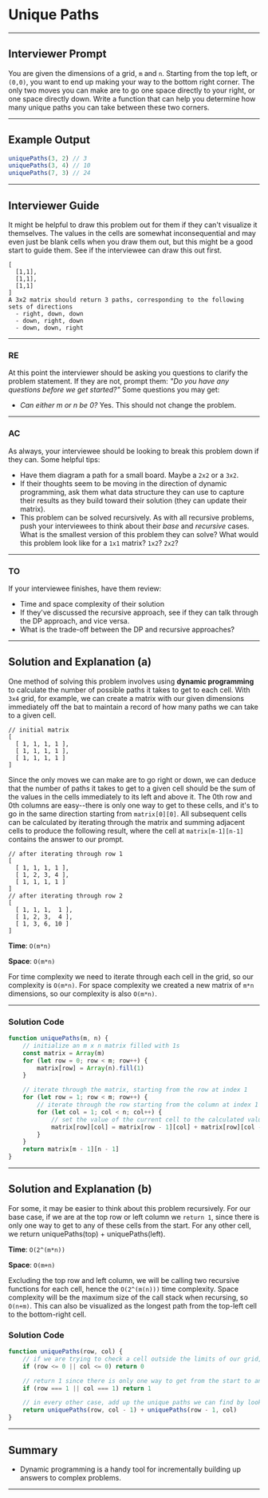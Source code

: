 # Unique Paths

---

## Interviewer Prompt

You are given the dimensions of a grid, `m` and `n`. Starting from the top left, or `(0,0)`, you want to end up making your way to the bottom right corner. The only two moves you can make are to go one space directly to your right, or one space directly down. Write a function that can help you determine how many unique paths you can take between these two corners.

---

## Example Output

```javascript
uniquePaths(3, 2) // 3
uniquePaths(3, 4) // 10
uniquePaths(7, 3) // 24
```

---

## Interviewer Guide

It might be helpful to draw this problem out for them if they can't visualize it themselves. The values in the cells are somewhat inconsequential and may even just be blank cells when you draw them out, but this might be a good start to guide them. See if the interviewee can draw this out first.

```
[
  [1,1],
  [1,1],
  [1,1]
]
A 3x2 matrix should return 3 paths, corresponding to the following sets of directions
  - right, down, down
  - down, right, down
  - down, down, right
```

---

### RE

At this point the interviewer should be asking you questions to clarify the problem statement. If they are not, prompt them: _"Do you have any questions before we get started?"_ Some questions you may get:

- _Can either m or n be 0?_ Yes. This should not change the problem.

---

### AC

As always, your interviewee should be looking to break this problem down if they can. Some helpful tips:

- Have them diagram a path for a small board. Maybe a `2x2` or a `3x2`.
- If their thoughts seem to be moving in the direction of dynamic programming, ask them what data structure they can use to capture their results as they build toward their solution (they can update their matrix).
- This problem can be solved recursively. As with all recursive problems, push your interviewees to think about their _base_ and _recursive_ cases. What is the smallest version of this problem they can solve? What would this problem look like for a `1x1` matrix? `1x2`? `2x2`?

---

### TO

If your interviewee finishes, have them review:

- Time and space complexity of their solution
- If they've discussed the recursive approach, see if they can talk through the DP approach, and vice versa.
- What is the trade-off between the DP and recursive approaches?

---

## Solution and Explanation (a)

One method of solving this problem involves using **dynamic programming** to calculate the number of possible paths it takes to get to each cell. With `3x4` grid, for example, we can create a matrix with our given dimensions immediately off the bat to maintain a record of how many paths we can take to a given cell.

```
// initial matrix
[
  [ 1, 1, 1, 1 ],
  [ 1, 1, 1, 1 ],
  [ 1, 1, 1, 1 ]
]
```

Since the only moves we can make are to go right or down, we can deduce that the number of paths it takes to get to a given cell should be the sum of the values in the cells immediately to its left and above it. The 0th row and 0th columns are easy--there is only one way to get to these cells, and it's to go in the same direction starting from `matrix[0][0]`. All subsequent cells can be calculated by iterating through the matrix and summing adjacent cells to produce the following result, where the cell at `matrix[m-1][n-1]` contains the answer to our prompt.

```
// after iterating through row 1
[
  [ 1, 1, 1, 1 ],
  [ 1, 2, 3, 4 ],
  [ 1, 1, 1, 1 ]
]
// after iterating through row 2
[
  [ 1, 1, 1,  1 ],
  [ 1, 2, 3,  4 ],
  [ 1, 3, 6, 10 ]
]
```

**Time**: `O(m*n)`

**Space**: `O(m*n)`

For time complexity we need to iterate through each cell in the grid, so our complexity is `O(m*n)`. For space complexity we created a new matrix of `m*n` dimensions, so our complexity is also `O(m*n)`.

---

### Solution Code

```javascript
function uniquePaths(m, n) {
	// initialize an m x n matrix filled with 1s
	const matrix = Array(m)
	for (let row = 0; row < m; row++) {
		matrix[row] = Array(n).fill(1)
	}

	// iterate through the matrix, starting from the row at index 1
	for (let row = 1; row < m; row++) {
		// iterate through the row starting from the column at index 1
		for (let col = 1; col < n; col++) {
			// set the value of the current cell to the calculated value of possible paths to arrive at our current cell
			matrix[row][col] = matrix[row - 1][col] + matrix[row][col - 1]
		}
	}
	return matrix[m - 1][n - 1]
}
```

---

## Solution and Explanation (b)

For some, it may be easier to think about this problem recursively. For our base case, if we are at the top row or left column we `return 1`, since there is only one way to get to any of these cells from the start. For any other cell, we return uniquePaths(top) + uniquePaths(left).

**Time**: `O(2^(m*n))`

**Space**: `O(m+n)`

Excluding the top row and left column, we will be calling two recursive functions for each cell, hence the `O(2^(m(n)))` time complexity. Space complexity will be the maximum size of the call stack when recursing, so `O(n+m)`. This can also be visualized as the longest path from the top-left cell to the bottom-right cell.

### Solution Code

```javascript
function uniquePaths(row, col) {
	// if we are trying to check a cell outside the limits of our grid, return 0
	if (row <= 0 || col <= 0) return 0

	// return 1 since there is only one way to get from the start to any of these cells
	if (row === 1 || col === 1) return 1

	// in every other case, add up the unique paths we can find by looking to the left and above
	return uniquePaths(row, col - 1) + uniquePaths(row - 1, col)
}
```

---

## Summary

- Dynamic programming is a handy tool for incrementally building up answers to complex problems.

---
